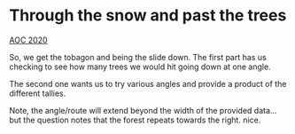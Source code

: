 # Through the snow and past the trees

[AOC 2020](https://adventofcode.com/2020/day/3)

So, we get the tobagon and being the slide down. The first part has us checking
to see how many trees we would hit going down at one angle. 

The second one wants us to try various angles and provide a product of the different tallies.

Note, the angle/route will extend beyond the width of the provided data... but the question
notes that the forest repeats towards the right. nice.
